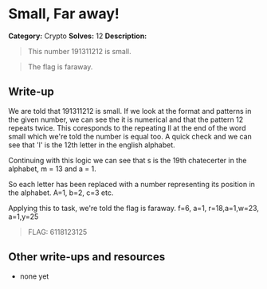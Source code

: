 



# Small, Far away!

**Category:** Crypto
**Solves:** 12
**Description:**

> This number 191311212 is small.

>The flag is faraway.


## Write-up

We are told that 191311212 is small.
If we look at the format and patterns in the given number, we can see the it is numerical and that the pattern 12 repeats twice. 
This coresponds to the repeating ll at the end of the word small which we're told the number is equal too. A quick check and we can see that 'l' is the 12th letter in the english alphabet.

Continuing with this logic we can see that s is the 19th chatecerter in the alphabet, m = 13 and a = 1.

So each letter has been replaced with a number representing its position in the alphabet. A=1, b=2, c=3 etc.

Applying this to task, we're told the flag is faraway. f=6, a=1, r=18,a=1,w=23, a=1,y=25


> FLAG: 6118123125

## Other write-ups and resources

* none yet
